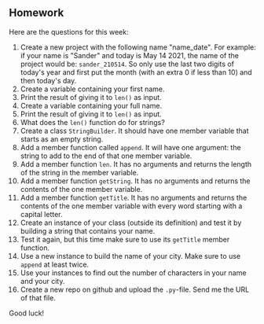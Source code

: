Homework
-

Here are the questions for this week:

1. Create a new project with the following name "name_date". For example: if your name is "Sander" and today is May 14 2021, the name of the project would be: `sander_210514`. So only use the last two digits of today's year and first put the month (with an extra 0 if less than 10) and then today's day.
1. Create a variable containing your first name.
1. Print the result of giving it to `len()` as input.
1. Create a variable containing your full name.
1. Print the result of giving it to `len()` as input.
1. What does the `len()` function do for strings?
1. Create a class `StringBuilder`. It should have one member variable that starts as an empty string.
1. Add a member function called `append`. It will have one argument: the string to add to the end of that one member variable.
1. Add a member function `len`. It has no arguments and returns the length of the string in the member variable.
1. Add a member function `getString`. It has no arguments and returns the contents of the one member variable.
1. Add a member function `getTitle`. It has no arguments and returns the contents of the one member variable with every word starting with a capital letter.
1. Create an instance of your class (outside its definition) and test it by building a string that contains your name. 
1. Test it again, but this time make sure to use its `getTitle` member function.
1. Use a new instance to build the name of your city. Make sure to use `append` at least twice.
1. Use your instances to find out the number of characters in your name and your city.
1. Create a new repo on github and upload the `.py`-file. Send me the URL of that file.

Good luck!
